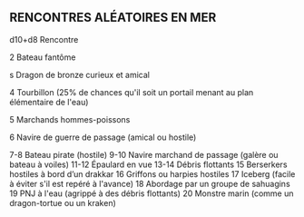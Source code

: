 ## RENCONTRES ALÉATOIRES EN MER

d10+d8 Rencontre

2 Bateau fantôme

s Dragon de bronze curieux et amical

4 Tourbillon (25% de chances qu'il soit un portail
menant au plan élémentaire de l'eau)

5 Marchands hommes-poissons

6  Navire de guerre de passage (amical ou hostile)

7-8 Bateau pirate (hostile)
9-10  Navire marchand de passage (galère ou bateau à
voiles)
11-12  Épaulard en vue
13-14  Débris flottants
15 Berserkers hostiles à bord d’un drakkar
16  Griffons ou harpies hostiles
17 Iceberg (facile à éviter s'il est repéré à l'avance)
18  Abordage par un groupe de sahuagins
19  PNJ à l'eau (agrippé à des débris flottants)
20 Monstre marin (comme un dragon-tortue ou un
kraken)